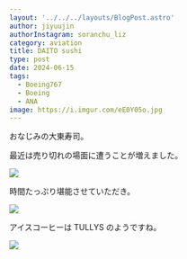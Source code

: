 ```yaml
---
layout: '../../../layouts/BlogPost.astro'
author: jiyuujin
authorInstagram: soranchu_liz
category: aviation
title: DAITO sushi
type: post
date: 2024-06-15
tags:
  - Boeing767
  - Boeing
  - ANA
image: https://i.imgur.com/eE0Y05o.jpg
---
```


おなじみの大東寿司。

最近は売り切れの場面に遭うことが増えました。

![](/assets/img/20240615/DAITO_1.JPG)

時間たっぷり堪能させていただき。

![](/assets/img/20240615/DAITO_2.JPG)

アイスコーヒーは TULLYS のようですね。

![](/assets/img/20240615/TULLYS_1.JPG)
